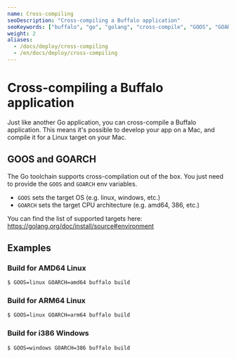 ```yaml
---
name: Cross-compiling
seoDescription: "Cross-compiling a Buffalo application"
seoKeywords: ["buffalo", "go", "golang", "cross-compile", "GOOS", "GOARCH", "linux", "arm", "windows", "mac"]
weight: 2
aliases:
  - /docs/deploy/cross-compiling
  - /en/docs/deploy/cross-compiling
---
```


# Cross-compiling a Buffalo application

Just like another Go application, you can cross-compile a Buffalo application. This means it's possible to develop your app on a Mac, and compile it for a Linux target on your Mac.

## GOOS and GOARCH

The Go toolchain supports cross-compilation out of the box. You just need to provide the `GOOS` and `GOARCH` env variables.
* `GOOS` sets the target OS (e.g. linux, windows, etc.)
* `GOARCH` sets the target CPU architecture (e.g. amd64, 386, etc.)

You can find the list of supported targets here: https://golang.org/doc/install/source#environment

## Examples

### Build for AMD64 Linux

```bash
$ GOOS=linux GOARCH=amd64 buffalo build
```

### Build for ARM64 Linux

```bash
$ GOOS=linux GOARCH=arm64 buffalo build
```

### Build for i386 Windows

```bash
$ GOOS=windows GOARCH=386 buffalo build
```
